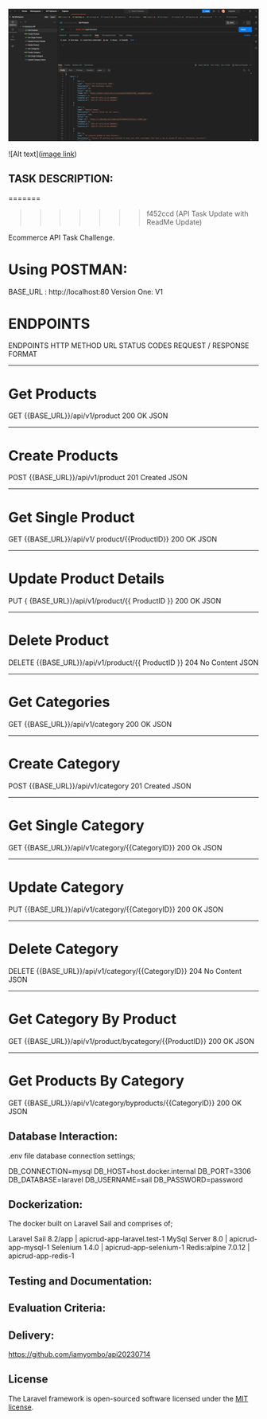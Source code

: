 ![Postman Screenshot](https://github.com/iamyombo/api20230714/blob/master/public/images/EcommerceAPI.PNG?raw=true)

![Alt text]([image link](https://github.com/iamyombo/api20230714/blob/master/public/images/EcommerceAPI.PNG?raw=true))

## TASK DESCRIPTION:

=======

> > > > > > > f452ccd (API Task Update with ReadMe Update)

Ecommerce API Task Challenge.

# Using POSTMAN:

BASE_URL : http://localhost:80
Version One: V1

# ENDPOINTS

ENDPOINTS
HTTP METHOD
URL
STATUS CODES
REQUEST / RESPONSE FORMAT

---

# Get Products

GET
{{BASE_URL}}/api/v1/product
200 OK
JSON

---

# Create Products

POST
{{BASE_URL}}/api/v1/product
201 Created
JSON

---

# Get Single Product

GET
{{BASE_URL}}/api/v1/ product/{{ProductID}}
200 OK
JSON

---

# Update Product Details

PUT
{ {BASE_URL}}/api/v1/product/{{ ProductID }}
200 OK
JSON

---

# Delete Product

DELETE
{{BASE_URL}}/api/v1/product/{{ ProductID }}
204 No Content
JSON

---

# Get Categories

GET
{{BASE_URL}}/api/v1/category
200 OK
JSON

---

# Create Category

POST {{BASE_URL}}/api/v1/category
201 Created
JSON

---

# Get Single Category

GET
{{BASE_URL}}/api/v1/category/{{CategoryID}}
200 Ok
JSON

---

# Update Category

PUT
{{BASE_URL}}/api/v1/category/{{CategoryID}}
200 OK
JSON

---

# Delete Category

DELETE
{{BASE_URL}}/api/v1/category/{{CategoryID}}
204 No Content
JSON

---

# Get Category By Product

GET
{{BASE_URL}}/api/v1/product/bycategory/{{ProductID}}
200 OK
JSON

---

# Get Products By Category

GET
{{BASE_URL}}/api/v1/category/byproducts/{{CategoryID}}
200 OK
JSON

## Database Interaction:

.env file database connection settings;

DB_CONNECTION=mysql
DB_HOST=host.docker.internal
DB_PORT=3306
DB_DATABASE=laravel
DB_USERNAME=sail
DB_PASSWORD=password

## Dockerization:

The docker built on Laravel Sail and comprises of;

Laravel Sail 8.2/app | apicrud-app-laravel.test-1
MySql Server 8.0 | apicrud-app-mysql-1
Selenium 1.4.0 | apicrud-app-selenium-1
Redis:alpine 7.0.12 | apicrud-app-redis-1

## Testing and Documentation:

## Evaluation Criteria:

## Delivery:

https://github.com/iamyombo/api20230714

## License

The Laravel framework is open-sourced software licensed under the [MIT license](https://opensource.org/licenses/MIT).
